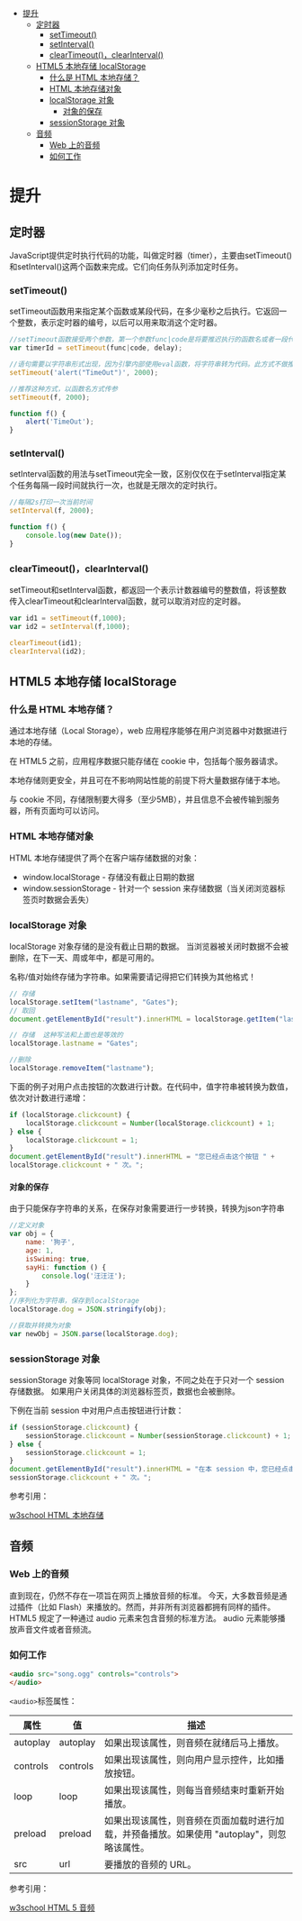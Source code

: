 <!-- TOC -->

- [提升](#提升)
    - [定时器](#定时器)
        - [setTimeout()](#settimeout)
        - [setInterval()](#setinterval)
        - [clearTimeout()，clearInterval()](#cleartimeoutclearinterval)
    - [HTML5 本地存储 localStorage](#html5-本地存储-localstorage)
        - [什么是 HTML 本地存储？](#什么是-html-本地存储)
        - [HTML 本地存储对象](#html-本地存储对象)
        - [localStorage 对象](#localstorage-对象)
            - [对象的保存](#对象的保存)
        - [sessionStorage 对象](#sessionstorage-对象)
    - [音频](#音频)
        - [Web 上的音频](#web-上的音频)
        - [如何工作](#如何工作)

<!-- /TOC -->
<a id="markdown-提升" name="提升"></a>
# 提升
<a id="markdown-定时器" name="定时器"></a>
## 定时器
JavaScript提供定时执行代码的功能，叫做定时器（timer），主要由setTimeout()和setInterval()这两个函数来完成。它们向任务队列添加定时任务。

<a id="markdown-settimeout" name="settimeout"></a>
### setTimeout()
setTimeout函数用来指定某个函数或某段代码，在多少毫秒之后执行。它返回一个整数，表示定时器的编号，以后可以用来取消这个定时器。

```js
//setTimeout函数接受两个参数，第一个参数func|code是将要推迟执行的函数名或者一段代码，第二个参数delay是推迟执行的毫秒数。
var timerId = setTimeout(func|code, delay);
```

```js
//语句需要以字符串形式出现，因为引擎内部使用eval函数，将字符串转为代码。此方式不做推荐
setTimeout('alert("TimeOut")', 2000);

//推荐这种方式，以函数名方式传参
setTimeout(f, 2000);

function f() {
    alert('TimeOut');
}
```

<a id="markdown-setinterval" name="setinterval"></a>
### setInterval()
setInterval函数的用法与setTimeout完全一致，区别仅仅在于setInterval指定某个任务每隔一段时间就执行一次，也就是无限次的定时执行。
```js
//每隔2s打印一次当前时间
setInterval(f, 2000);

function f() {
    console.log(new Date());
}
```

<a id="markdown-cleartimeoutclearinterval" name="cleartimeoutclearinterval"></a>
### clearTimeout()，clearInterval()
setTimeout和setInterval函数，都返回一个表示计数器编号的整数值，将该整数传入clearTimeout和clearInterval函数，就可以取消对应的定时器。

```js
var id1 = setTimeout(f,1000);
var id2 = setInterval(f,1000);

clearTimeout(id1);
clearInterval(id2);
```

<a id="markdown-html5-本地存储-localstorage" name="html5-本地存储-localstorage"></a>
## HTML5 本地存储 localStorage
<a id="markdown-什么是-html-本地存储" name="什么是-html-本地存储"></a>
### 什么是 HTML 本地存储？
通过本地存储（Local Storage），web 应用程序能够在用户浏览器中对数据进行本地的存储。

在 HTML5 之前，应用程序数据只能存储在 cookie 中，包括每个服务器请求。

本地存储则更安全，并且可在不影响网站性能的前提下将大量数据存储于本地。

与 cookie 不同，存储限制要大得多（至少5MB），并且信息不会被传输到服务器，所有页面均可以访问。

<a id="markdown-html-本地存储对象" name="html-本地存储对象"></a>
### HTML 本地存储对象
HTML 本地存储提供了两个在客户端存储数据的对象：
* window.localStorage - 存储没有截止日期的数据
* window.sessionStorage - 针对一个 session 来存储数据（当关闭浏览器标签页时数据会丢失）

<a id="markdown-localstorage-对象" name="localstorage-对象"></a>
### localStorage 对象
localStorage 对象存储的是没有截止日期的数据。
当浏览器被关闭时数据不会被删除，在下一天、周或年中，都是可用的。

名称/值对始终存储为字符串。如果需要请记得把它们转换为其他格式！

```js
// 存储
localStorage.setItem("lastname", "Gates");
// 取回
document.getElementById("result").innerHTML = localStorage.getItem("lastname");

// 存储  这种写法和上面也是等效的
localStorage.lastname = "Gates";

//删除
localStorage.removeItem("lastname");
```

下面的例子对用户点击按钮的次数进行计数。在代码中，值字符串被转换为数值，依次对计数进行递增：
```js
if (localStorage.clickcount) {
    localStorage.clickcount = Number(localStorage.clickcount) + 1;
} else {
    localStorage.clickcount = 1;
}
document.getElementById("result").innerHTML = "您已经点击这个按钮 " +
localStorage.clickcount + " 次。";
```

<a id="markdown-对象的保存" name="对象的保存"></a>
#### 对象的保存
由于只能保存字符串的关系，在保存对象需要进行一步转换，转换为json字符串
```js
//定义对象
var obj = {
    name: '狗子',
    age: 1,
    isSwiming: true,
    sayHi: function () {
        console.log('汪汪汪');
    }
};
//序列化为字符串，保存到localStorage
localStorage.dog = JSON.stringify(obj);

//获取并转换为对象
var newObj = JSON.parse(localStorage.dog);
```

<a id="markdown-sessionstorage-对象" name="sessionstorage-对象"></a>
### sessionStorage 对象
sessionStorage 对象等同 localStorage 对象，不同之处在于只对一个 session 存储数据。
如果用户关闭具体的浏览器标签页，数据也会被删除。

下例在当前 session 中对用户点击按钮进行计数：
```js
if (sessionStorage.clickcount) {
    sessionStorage.clickcount = Number(sessionStorage.clickcount) + 1;
} else {
    sessionStorage.clickcount = 1;
}
document.getElementById("result").innerHTML = "在本 session 中，您已经点击这个按钮 " +
sessionStorage.clickcount + " 次。";
```

参考引用：

[w3school HTML 本地存储](http://www.w3school.com.cn/html/html5_webstorage.asp)

<a id="markdown-音频" name="音频"></a>
## 音频
<a id="markdown-web-上的音频" name="web-上的音频"></a>
### Web 上的音频
直到现在，仍然不存在一项旨在网页上播放音频的标准。
今天，大多数音频是通过插件（比如 Flash）来播放的。然而，并非所有浏览器都拥有同样的插件。
HTML5 规定了一种通过 audio 元素来包含音频的标准方法。
audio 元素能够播放声音文件或者音频流。

<a id="markdown-如何工作" name="如何工作"></a>
### 如何工作
```html
<audio src="song.ogg" controls="controls">
</audio>
```

`<audio>`标签属性：

属性 | 值 | 描述
---|---|---
autoplay | autoplay | 如果出现该属性，则音频在就绪后马上播放。
controls | controls | 如果出现该属性，则向用户显示控件，比如播放按钮。
loop | loop | 如果出现该属性，则每当音频结束时重新开始播放。
preload | preload | 如果出现该属性，则音频在页面加载时进行加载，并预备播放。如果使用 "autoplay"，则忽略该属性。
src | url | 要播放的音频的 URL。


参考引用：

[w3school HTML 5 音频](http://www.w3school.com.cn/html5/html_5_audio.asp)
